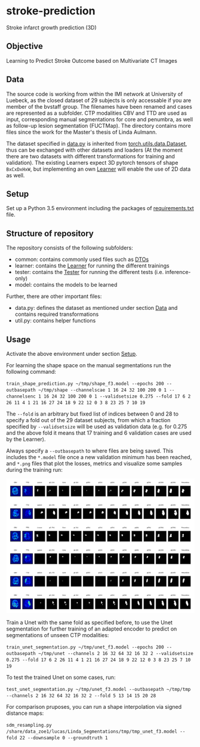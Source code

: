 # stroke-prediction
Stroke infarct growth prediction (3D)

## Objective
Learning to Predict Stroke Outcome based on Multivariate CT Images

## Data
The source code is working from within the IMI network at University of Luebeck, as the closed dataset of 29 subjects is only accessable if you are member of the bvstaff group. The filenames have been renamed and cases are represented as a subfolder. CTP modalities CBV and TTD are used as input, corresponding manual segmentations for core and penumbra, as well as follow-up lesion segmentation (FUCTMap). The directory contains more files since the work for the Master's thesis of Linda Aulmann.

The dataset specified in [data.py](data.py) is inherited from [torch.utils.data.Dataset](https://pytorch.org/docs/stable/_modules/torch/utils/data/dataset.html#Dataset), thus can be exchanged with other datasets and loaders (At the moment there are two datasets with different transformations for training and validation). The existing Learners expect 3D pytorch tensors of shape `BxCxDxHxW`, but implementing an own [Learner](learner/Learner.py) will enable the use of 2D data as well.

## Setup
Set up a Python 3.5 environment including the packages of [requirements.txt](requirements.txt) file.

## Structure of repository
The repository consists of the following subfolders:
- common: contains commonly used files such as [DTOs](common/Dto.py)
- learner: contains the [Learner](learner/Learner.py) for running the different trainings
- tester: contains the [Tester](tester/Tester.py) for running the different tests (i.e. inference-only)
- model: contains the models to be learned

Further, there are other important files:
- data.py: defines the dataset as mentioned under section [Data](README.md#data) and contains required transformations
- util.py: contains helper functions

## Usage
Activate the above environment under section [Setup](README.md#setup).

For learning the shape space on the manual segmentations run the following command:

`train_shape_prediction.py ~/tmp/shape_f3.model --epochs 200 --outbasepath ~/tmp/shape --channelscae 1 16 24 32 100 200 0 1 --channelsenc 1 16 24 32 100 200 0 1 --validsetsize 0.275 --fold 17 6 2 26 11 4 1 21 16 27 24 18 9 22 12 0 3 8 23 25 7 10 19`

The `--fold` is an arbitrary but fixed list of indices between 0 and 28 to specify a fold out of the 29 dataset subjects, from which a fraction specified by `--validsetsize` will be used as validation data (e.g. for 0.275 and the above fold it means that 17 training and 6 validation cases are used by the Learner).

Always specify a `--outbasepath` to where files are being saved. This includes the `*.model` file once a new validation minimum has been reached, and `*.png` files that plot the losses, metrics and visualize some samples during the training run:

![](sample_output.png)

Train a Unet with the same fold as specified before, to use the Unet segmentation for further training of an adapted encoder to predict on segmentations of unseen CTP modalities:

`train_unet_segmentation.py ~/tmp/unet_f3.model --epochs 200 --outbasepath ~/tmp/unet --channels 2 16 32 64 32 16 32 2 --validsetsize 0.275 --fold 17 6 2 26 11 4 1 21 16 27 24 18 9 22 12 0 3 8 23 25 7 10 19`

To test the trained Unet on some cases, run:

`test_unet_segmentation.py ~/tmp/unet_f3.model --outbasepath ~/tmp/tmp --channels 2 16 32 64 32 16 32 2 --fold 5 13 14 15 20 28`

For comparison pruposes, you can run a shape interpolation via signed distance maps:

`sdm_resampling.py /share/data_zoe1/lucas/Linda_Segmentations/tmp/tmp_unet_f3.model --fold 22 --downsample 0 --groundtruth 1`


